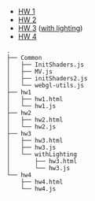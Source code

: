 - [HW 1](./hw1/hw1.html)
- [HW 2](./hw2/hw2.html)
- [HW 3](./hw3/hw3.html) ([with lighting](./hw3/withLighting/hw3.html))
- [HW 4](./hw4/hw4.html)

```
.
├── Common
│   ├── InitShaders.js
│   ├── MV.js
│   ├── initShaders2.js
│   └── webgl-utils.js
├── hw1
│   ├── hw1.html
│   └── hw1.js
├── hw2
│   ├── hw2.html
│   └── hw2.js
├── hw3
│   ├── hw3.html
│   ├── hw3.js
│   └── withLighting
│       ├── hw3.html
│       └── hw3.js
└── hw4
    ├── hw4.html
    └── hw4.js
```
